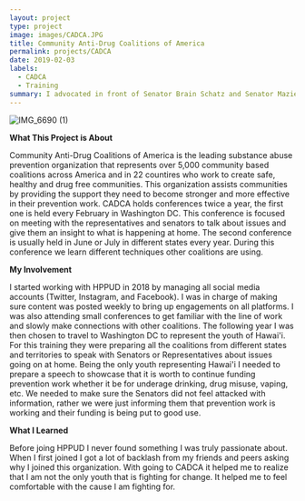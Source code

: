 ```yaml
---
layout: project
type: project
image: images/CADCA.JPG
title: Community Anti-Drug Coalitions of America
permalink: projects/CADCA
date: 2019-02-03
labels:
  - CADCA
  - Training
summary: I advocated in front of Senator Brain Schatz and Senator Mazie Hirono to fund prevention work.
---
```


![IMG_6690 (1)](https://user-images.githubusercontent.com/89947305/131943100-b52cfd2c-404d-45f9-8af7-f9204d7a754e.JPG)


**What This Project is About**

Community Anti-Drug Coalitions of America is the leading substance abuse prevention organization that represents over 5,000 community based coalitions across America and in 22 countires who work to create safe, healthy and drug free communities. This organization assists communities by providing the support they need to become stronger and more effective in their prevention work. CADCA holds conferences twice a year, the first one is held every February in Washington DC. This conference is focused on meeting with the representatives and senators to talk about issues and give them an insight to what is happening at home. The second conference is usually held in June or July in different states every year. During this conference we learn different techniques other coalitions are using.

**My Involvement**

I started working with HPPUD in 2018 by managing all social media accounts (Twitter, Instagram, and Facebook). I was in charge of making sure content was posted weekly to bring up engagements on all platforms. I was also attending small conferences to get familiar with the line of work and slowly make connections with other coalitions. The following year I was then chosen to travel to Washington DC to represent the youth of Hawai'i. For this training they were preparing all the coalitions from different states and territories to speak with Senators or Representatives about issues going on at home. Being the only youth representing Hawai'i I needed to prepare a speech to showcase that it is worth to continue funding prevention work whether it be for underage drinking, drug misuse, vaping, etc. We needed to make sure the Senators did not feel attacked with information, rather we were just informing them that prevention work is working and their funding is being put to good use.

**What I Learned**

Before joing HPPUD I never found something I was truly passionate about. When I first joined I got a lot of backlash from my friends and peers asking why I joined this organization. With going to CADCA it helped me to realize that I am not the only youth that is fighting for change. It helped me to feel comfortable with the cause I am fighting for. 

